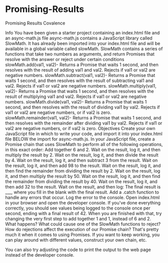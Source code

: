 # Promising-Results

Promising Results
Covalence

Info
You have been given a starter project containing an index.html file and an async-math.js file
async-math.js contains a JavaScript library called SlowMath. It has already been imported into your index.html file and will be available in a global variable called slowMath.
SlowMath contains a series of functions that take two numbers as arguments, and return Promises that resolve with the answer or reject under certain conditions
slowMath.add(val1, val2)- Returns a Promise that waits 1 second, and then resolves with the result of adding val1 and val2. Rejects if val1 or val2 are negative numbers.
slowMath.subtract(val1, val2)- Returns a Promise that waits 1 second, and then resolves with the result of subtracting val1 and val2. Rejects if val1 or val2 are negative numbers.
slowMath.multiply(val1, val2)- Returns a Promise that waits 1 second, and then resolves with the result of multiplying val1 and val2. Rejects if val1 or val2 are negative numbers.
slowMath.divide(val1, val2)- Returns a Promise that waits 1 second, and then resolves with the result of dividing val1 by val2. Rejects if val1 or val2 are negative numbers, or if val2 is zero.
slowMath.remainder(val1, val2)- Returns a Promise that waits 1 second, and then resolves with the remainder after dividing val1 by val2. Rejects if val1 or val2 are negative numbers, or if val2 is zero.
Objectives
Create your own JavaScript file in which to write your code, and import it into your index.html file BELOW the import for async-math.js.
In your JavaScript file, create a Promise chain that uses SlowMath to perform all of the following operations, in this exact order:
Add together 6 and 2.
Wait on the result, log it, and then multiply the result by 2.
Wait on the result, log it, and then divide the result by 4.
Wait on the result, log it, and then subtract 3 from the result.
Wait on the result, log it, and then add 98 to the result.
Wait on the result, log it, and then find the remainder from dividing the result by 2.
Wait on the result, log it, and then multiply the result by 50.
Wait on the result, log it, and then find the remainder from dividing the result by 40.
Wait on the result, log it, and then add 32 to the result.
Wait on the result, and then log: The final result is ___, where you fill in the blank with the final result.
Add a .catch function to handle any errors that occur. Log the error to the console.
Open index.html in your browser and open the developer console. If you've done everything correctly, you should see values being logged to the console once per second, ending with a final result of 42.
When you are finished with that, try changing the very first step to add together 1 and 1, instead of 6 and 2. What happens? What could cause one of the SlowMath functions to reject? How do rejections affect the execution of our Promise chain?
That's pretty much it when it comes to using Promises. If you want to keep working, you can play around with different values, construct your own chain, etc.

You can also try adjusting the code to print the output to the web page instead of the developer console.